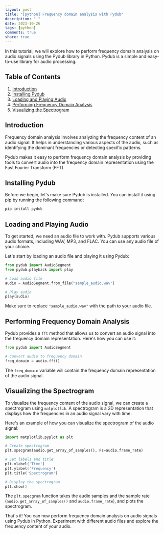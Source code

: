 ```yaml
---
layout: post
title: "[python] Frequency domain analysis with Pydub"
description: " "
date: 2023-10-26
tags: [python]
comments: true
share: true
---
```


In this tutorial, we will explore how to perform frequency domain analysis on audio signals using the Pydub library in Python. Pydub is a simple and easy-to-use library for audio processing.

## Table of Contents
1. [Introduction](#introduction)
2. [Installing Pydub](#installing-pydub)
3. [Loading and Playing Audio](#loading-and-playing-audio)
4. [Performing Frequency Domain Analysis](#performing-frequency-domain-analysis)
5. [Visualizing the Spectrogram](#visualizing-the-spectrogram)

## Introduction<a name="introduction"></a>

Frequency domain analysis involves analyzing the frequency content of an audio signal. It helps in understanding various aspects of the audio, such as identifying the dominant frequencies or detecting specific patterns.

Pydub makes it easy to perform frequency domain analysis by providing tools to convert audio into the frequency domain representation using the Fast Fourier Transform (FFT).

## Installing Pydub<a name="installing-pydub"></a>

Before we begin, let's make sure Pydub is installed. You can install it using pip by running the following command:

```bash
pip install pydub
```

## Loading and Playing Audio<a name="loading-and-playing-audio"></a>

To get started, we need an audio file to work with. Pydub supports various audio formats, including WAV, MP3, and FLAC. You can use any audio file of your choice.

Let's start by loading an audio file and playing it using Pydub:

```python
from pydub import AudioSegment
from pydub.playback import play

# Load audio file
audio = AudioSegment.from_file("sample_audio.wav")

# Play audio
play(audio)
```

Make sure to replace `"sample_audio.wav"` with the path to your audio file.

## Performing Frequency Domain Analysis<a name="performing-frequency-domain-analysis"></a>

Pydub provides a `fft` method that allows us to convert an audio signal into the frequency domain representation. Here's how you can use it:

```python
from pydub import AudioSegment

# Convert audio to frequency domain
freq_domain = audio.fft()
```

The `freq_domain` variable will contain the frequency domain representation of the audio signal.

## Visualizing the Spectrogram<a name="visualizing-the-spectrogram"></a>

To visualize the frequency content of the audio signal, we can create a spectrogram using `matplotlib`. A spectrogram is a 2D representation that displays how the frequencies in an audio signal vary with time.

Here's an example of how you can visualize the spectrogram of the audio signal:

```python
import matplotlib.pyplot as plt

# Create spectrogram
plt.specgram(audio.get_array_of_samples(), Fs=audio.frame_rate)

# Set labels and title
plt.xlabel('Time')
plt.ylabel('Frequency')
plt.title('Spectrogram')

# Display the spectrogram
plt.show()
```

The `plt.specgram` function takes the audio samples and the sample rate (`audio.get_array_of_samples()` and `audio.frame_rate`), and plots the spectrogram.

That's it! You can now perform frequency domain analysis on audio signals using Pydub in Python. Experiment with different audio files and explore the frequency content of your audio.